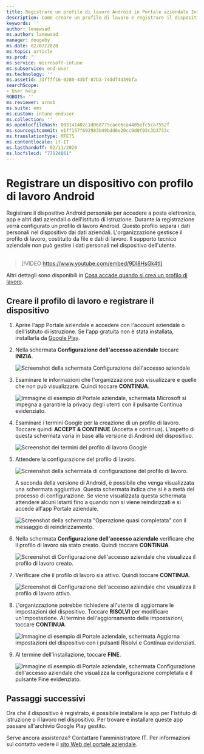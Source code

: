 ```yaml
---
title: Registrare un profilo di lavoro Android in Portale aziendale Intune | Microsoft Docs
description: Come creare un profilo di lavoro e registrare il dispositivo con Portale aziendale Intune.
keywords: ''
author: lenewsad
ms.author: lanewsad
manager: dougeby
ms.date: 02/07/2020
ms.topic: article
ms.prod: ''
ms.service: microsoft-intune
ms.subservice: end-user
ms.technology: ''
ms.assetid: 33ffff16-0280-43bf-87b3-74ddf4439bfa
searchScope:
- User help
ROBOTS: ''
ms.reviewer: arnab
ms.suite: ems
ms.custom: intune-enduser
ms.collection: ''
ms.openlocfilehash: 003141402c1d068775caee6ca4405efc5ca7552f
ms.sourcegitcommit: e1ff157f692983b49bdd6e20cc9d0f93c3b3733c
ms.translationtype: MTE75
ms.contentlocale: it-IT
ms.lasthandoff: 02/11/2020
ms.locfileid: "77124861"
---
```

# <a name="enroll-device-with-android-work-profile"></a>Registrare un dispositivo con profilo di lavoro Android

Registrare il dispositivo Android personale per accedere a posta elettronica, app e altri dati aziendali o dell'istituto di istruzione. Durante la registrazione verrà configurato un profilo di lavoro Android. Questo profilo separa i dati personali nel dispositivo dai dati aziendali. L'organizzazione gestisce il profilo di lavoro, costituito da file e dati di lavoro. Il supporto tecnico aziendale non può gestire i dati personali nel dispositivo dell'utente.  
</br>
> [!VIDEO https://www.youtube.com/embed/9Dl8HsGk4tI]

Altri dettagli sono disponibili in [Cosa accade quando si crea un profilo di lavoro](what-happens-when-you-create-a-work-profile-android.md).

## <a name="create-work-profile-and-enroll-device"></a>Creare il profilo di lavoro e registrare il dispositivo

1. Aprire l'app Portale aziendale e accedere con l'account aziendale o dell'istituto di istruzione. Se l'app gratuita non è stata installata, installarla da [Google Play](https://play.google.com/store/apps/details?id=com.microsoft.windowsintune.companyportal).  

2. Nella schermata **Configurazione dell'accesso aziendale** toccare **INIZIA**.  

    ![Screenshot della schermata Configurazione dell'accesso aziendale](./media/access-setup-work-profile-1911.png)  

3. Esaminare le informazioni che l'organizzazione può visualizzare e quelle che non può visualizzare. Quindi toccare **CONTINUA**. 

    ![Immagine di esempio di Portale aziendale, schermata Microsoft si impegna a garantire la privacy degli utenti con il pulsante Continua evidenziato.](./media/android-privacy-screen-1911.png)  

4. Esaminare i termini Google per la creazione di un profilo di lavoro. Toccare quindi **ACCEPT & CONTINUE** (Accetta e continua). L'aspetto di questa schermata varia in base alla versione di Android del dispositivo. 

    ![Screenshot dei termini del profilo di lavoro Google](./media/android-wp-05-1908.png)  

5. Attendere la configurazione del profilo di lavoro.  

    ![Screenshot della schermata di configurazione del profilo di lavoro.](./media/android-wp-05a-1908.png)  

   A seconda della versione di Android, è possibile che venga visualizzata una schermata aggiuntiva. Questa schermata indica che si è a metà del processo di configurazione. Se viene visualizzata questa schermata attendere alcuni istanti fino a quando non si viene reindirizzati e si accede all'app Portale aziendale.  

    ![Screenshot della schermata "Operazione quasi completata" con il messaggio di reindirizzamento.](./media/android-wp-05b-1908.png)  

6. Nella schermata **Configurazione dell'accesso aziendale** verificare che il profilo di lavoro sia stato creato. Quindi toccare **CONTINUA**.  

    ![Screenshot di Configurazione dell'accesso aziendale che visualizza il profilo di lavoro creato.](./media/work-profile-complete-1911.png)  

7. Verificare che il profilo di lavoro sia attivo. Quindi toccare **CONTINUA**. 

    ![Screenshot di Configurazione dell'accesso aziendale che visualizza il profilo di lavoro attivo.](./media/work-profile-active-1911.png)  

8. L'organizzazione potrebbe richiedere all'utente di aggiornare le impostazioni del dispositivo. Toccare **RISOLVI** per modificare un'impostazione. Al termine dell'aggiornamento delle impostazioni, toccare **CONTINUA**.    

    ![Immagine di esempio di Portale aziendale, schermata Aggiorna impostazioni del dispositivo con i pulsanti Risolvi e Continua evidenziati.](./media/resolve-settings-1911.png) 


9. Al termine dell'installazione, toccare **FINE**.  

    ![Immagine di esempio di Portale aziendale, schermata Configurazione dell'accesso aziendale che visualizza la configurazione completata e il pulsante Fine evidenziato.](./media/work-profile-done-1911.png)  


## <a name="next-steps"></a>Passaggi successivi  

Ora che il dispositivo è registrato, è possibile installare le app per l'istituto di istruzione o il lavoro nel dispositivo. Per trovare e installare queste app passare all'archivio Google Play gestito. 

Serve ancora assistenza? Contattare l'amministratore IT. Per informazioni sul contatto vedere il [sito Web del portale aziendale](https://go.microsoft.com/fwlink/?linkid=2010980).
